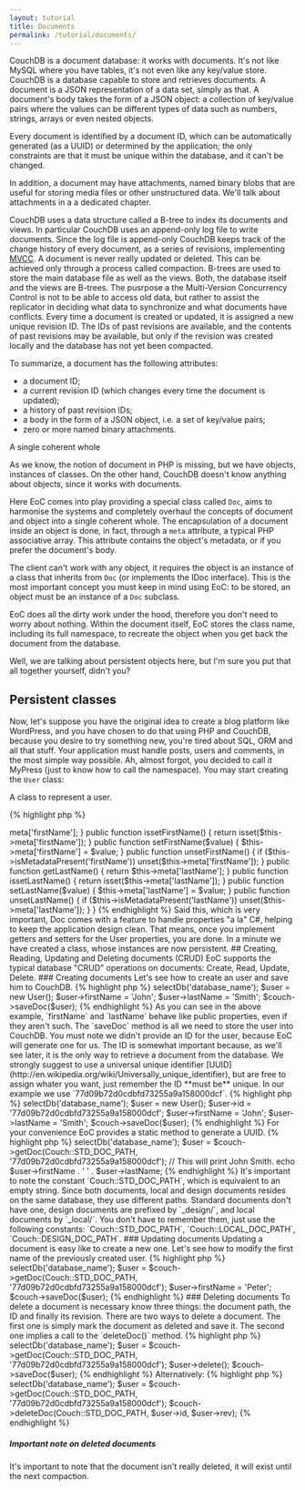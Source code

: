 ```yaml
---
layout: tutorial
title: Documents
permalink: /tutorial/documents/
---
```


CouchDB is a document database: it works with documents. It's not like MySQL where you have tables, it's not even like 
any key/value store. CouchDB is a database capable to store and retrieves documents. A document is a JSON representation 
of a data set, simply as that. A document's body takes the form of a JSON object: a collection of key/value pairs where 
the values can be different types of data such as numbers, strings, arrays or even nested objects.
 
Every document is identified by a document ID, which can be automatically generated (as a UUID) or determined by the 
application; the only constraints are that it must be unique within the database, and it can't be changed.
 
In addition, a document may have attachments, named binary blobs that are useful for storing media files or 
other unstructured data. We'll talk about attachments in a a dedicated chapter.

CouchDB uses a data structure called a B-tree to index its documents and views. In particular CouchDB uses an append-only
log file to write documents. Since the log file is append-only CouchDB keeps track of the change history of every document, 
as a series of revisions, implementing [MVCC](http://en.wikipedia.org/wiki/Multiversion_concurrency_control).
A document is never really updated or deleted. This can be achieved only through a process called compaction.
B-trees are used to store the main database file as well as the views. Both, the database itself and the views are B-trees.
The pusrpose a the Multi-Version Concurrency Control is not to be able to access old data, but rather to assist the 
replicator in deciding what data to synchronize and what documents have conflicts. Every time a document is created or 
updated, it is assigned a new unique revision ID. The IDs of past revisions are available, and the contents of past 
revisions may be available, but only if the revision was created locally and the database has not yet been compacted.

To summarize, a document has the following attributes:

- a document ID;
- a current revision ID (which changes every time the document is updated);
- a history of past revision IDs;
- a body in the form of a JSON object, i.e. a set of key/value pairs;
- zero or more named binary attachments.

A single coherent whole

As we know, the notion of document in PHP is missing, but we have objects, instances of classes. On the other hand, 
CouchDB doesn't know anything about objects, since it works with documents.

Here EoC comes into play providing a special class called `Doc`, aims to harmonise the systems and completely overhaul 
the concepts of document and object into a single coherent whole.
The encapsulation of a document inside an object is done, in fact, through a `meta` attribute, a typical PHP 
associative array. This attribute contains the object's metadata, or if you prefer the document's body.
 
The client can't work with any object, it requires the object is an instance of a class that inherits from 
`Doc` (or implements the IDoc interface). This is the most important concept you must keep in 
mind using EoC: to be stored, an object must be an instance of a `Doc` subclass.

EoC does all the dirty work under the hood, therefore you don't need to worry about nothing. Within the 
document itself, EoC stores the class name, including its full namespace, to recreate the object when you get 
back the document from the database.

Well, we are talking about persistent objects here, but I'm sure you put that all together yourself, didn't you?

## Persistent classes

Now, let's suppose you have the original idea to create a blog platform like WordPress, and you have chosen to do that 
using PHP and CouchDB, because you desire to try something new, you're tired about SQL, ORM and all that stuff. 
Your application must handle posts, users and comments, in the most simple way possible. Ah, almost forgot, you decided 
to call it MyPress (just to know how to call the namespace). You may start creating the `User` class:

A class to represent a user.

{% highlight php %}
<?php

namespace MyPress;

class User {
}
{% endhighlight %}

There are two ways for adding persistence to the above class. The most simple one, that should be normally used, is to 
inherit every class from the superclass Doc. Sometimes you have to deal with the fact that PHP doesn't support multiple 
inheritance: this happens when a class, having already an ancestor, can't extend Doc. To handle a situation like this,
EoC provides a trait, called TDoc, which implements every single method of the IDoc interface. That's all you need.

### Inheriting from Doc

This is the most simple case, just extends Doc class.

{% highlight php %}
<?php

namespace MyPress;

use EoC\Doc\Doc;

class User extends Doc {
}
{% endhighlight %}

### Implementing the IDoc interface using the TDoc trait

Since `User` inherits from `Person`, and PHP doesn't support multiple inheritance, let's implements IDoc interface, using 
TDoc trait.

{% highlight php %}
<?php

namespace MyPress;

use EoC\Doc\IDoc;
use EoC\Doc\TDoc;

class User extends Person implements IDoc {
  use TDoc;
}
{% endhighlight %}

## Document's properties

Our class still doesn't have any property. At least, an user will have a first name and a last name, so let's add 
getters and setters for these properties. It's important to note here, we don't use any protected members, on the 
contrary methods relay on the `meta` array. Elephant on Couch just care about this array. Every single key/value inside 
the array will be stored, while the other private or protected members are not taken into account, never.

{% highlight php %}
<?php

namespace MyPress;

use EoC\Doc\Doc;

class User extends Doc {

  public function getFirstName() {
    return $this->meta['firstName'];
  }

  public function issetFirstName() {
    return isset($this->meta['firstName']);
  }

  public function setFirstName($value) {
    $this->meta['firstName'] = $value;
  }

  public function unsetFirstName() {
    if ($this->isMetadataPresent('firstName'))
      unset($this->meta['firstName']);
  }

  public function getLastName() {
    return $this->meta['lastName'];
  }

  public function issetLastName() {
    return isset($this->meta['lastName']);
  }

  public function setLastName($value) {
    $this->meta['lastName'] = $value;
  }

  public function unsetLastName() {
    if ($this->isMetadataPresent('lastName'))
      unset($this->meta['lastName']);
  }

}
{% endhighlight %}

Said this, which is very important, Doc comes with a feature to handle properties "a la" C#, helping to keep the 
application design clean. That means, once you implement getters and setters for the User properties, you are done.
In a minute we have created a class, whose instances are now persistent.

## Creating, Reading, Updating and Deleting documents (CRUD)

EoC supports the typical database "CRUD" operations on documents: Create, Read, Update, Delete.

### Creating documents

Let's see how to create an user and save him to CouchDB.

{% highlight php %}
<?php

namespace MyPress;

use EoC\Couch;
use EoC\Adapter;

$couch = new Couch(new Adapter\CurlAdapter('127.0.0.1:5984', 'username', 'password'));
$couch->selectDb('database_name');

$user = new User();
$user->firstName = 'John';
$user->lastName = 'Smith';

$couch->saveDoc($user);
{% endhighlight %}

As you can see in the above example, `firstName` and `lastName` behave like public properties, even if they aren't such. 
The `saveDoc` method is all we need to store the user into CouchDB.

You must note we didn't provide an ID for the user, because EoC will generate one for us. The ID is somewhat important 
because, as we'll see later, it is the only way to retrieve a document from the database. We strongly suggest to use 
a universal unique identifier [UUID](http://en.wikipedia.org/wiki/Universally_unique_identifier), but are free to 
assign whater you want, just remember the ID **must be** unique. In our example we use `77d09b72d0cdbfd73255a9a158000dcf`.  

{% highlight php %}
<?php

namespace MyPress;

use EoC\Couch;
use EoC\Adapter;

$couch = new Couch(new Adapter\CurlAdapter('127.0.0.1:5984', 'username', 'password'));
$couch->selectDb('database_name');

$user = new User();
$user->id = '77d09b72d0cdbfd73255a9a158000dcf';
$user->firstName = 'John';
$user->lastName = 'Smith';

$couch->saveDoc($user);
{% endhighlight %}

For your convenience EoC provides a static method to generate a UUID. 

{% highlight php %}
<?php

use EoC\Generator\UUID;

$uuid = UUID::generate(UUID::UUID_RANDOM, UUID::FMT_STRING);
{% endhighlight %}

### Reading documents

In the example above we created an user instance that we stored into CouchDB. Let's see how we can retrieve the same 
user from the database, using `77d09b72d0cdbfd73255a9a158000dcf`, the ID we previously assigned.

{% highlight php %}
<?php

namespace MyPress;

use EoC\Couch;
use EoC\Adapter;

$couch = new Couch(new Adapter\CurlAdapter('127.0.0.1:5984', 'username', 'password'));
$couch->selectDb('database_name');

$user = $couch->getDoc(Couch::STD_DOC_PATH, '77d09b72d0cdbfd73255a9a158000dcf');

// This will print John Smith.
echo $user->firstName . ' ' . $user->lastName;
{% endhighlight %}

It's important to note the constant `Couch::STD_DOC_PATH`, which is equivalent to an empty string. Since both documents, 
local and design documents resides on the same database, they use different paths. Standard documents don't have one, design 
documents are prefixed by `_design/`, and local documents by `_local/`. You don't have to remember them, just use the 
following constants: `Couch::STD_DOC_PATH`, `Couch::LOCAL_DOC_PATH`, `Couch::DESIGN_DOC_PATH`.

### Updating documents

Updating a document is easy like to create a new one. Let's see how to modify the first name of the previously created user.

{% highlight php %}
<?php

namespace MyPress;

use EoC\Couch;
use EoC\Adapter;

$couch = new Couch(new Adapter\CurlAdapter('127.0.0.1:5984', 'username', 'password'));
$couch->selectDb('database_name');

$user = $couch->getDoc(Couch::STD_DOC_PATH, '77d09b72d0cdbfd73255a9a158000dcf');
$user->firstName = 'Peter';

$couch->saveDoc($user);
{% endhighlight %}

### Deleting documents

To delete a document is necessary know three things: the document path, the ID and finally its revision.
There are two ways to delete a document. The first one is simply mark the document as deleted and save it. The second 
one implies a call to the `deleteDoc()` method.

{% highlight php %}
<?php

namespace MyPress;

use EoC\Couch;
use EoC\Adapter;

$couch = new Couch(new Adapter\CurlAdapter('127.0.0.1:5984', 'username', 'password'));
$couch->selectDb('database_name');

$user = $couch->getDoc(Couch::STD_DOC_PATH, '77d09b72d0cdbfd73255a9a158000dcf');
$user->delete();

$couch->saveDoc($user);
{% endhighlight %}

Alternatively:

{% highlight php %}
<?php

namespace MyPress;

use EoC\Couch;
use EoC\Adapter;

$couch = new Couch(new Adapter\CurlAdapter('127.0.0.1:5984', 'username', 'password'));
$couch->selectDb('database_name');

$user = $couch->getDoc(Couch::STD_DOC_PATH, '77d09b72d0cdbfd73255a9a158000dcf');

$couch->deleteDoc(Couch::STD_DOC_PATH, $user->id, $user->rev);
{% endhighlight %}

<div class="note info">
  <h5>Important note on deleted documents</h5>
  <p>
    It's important to note that the document isn't really deleted, it will exist until the next compaction.
  </p>
</div>